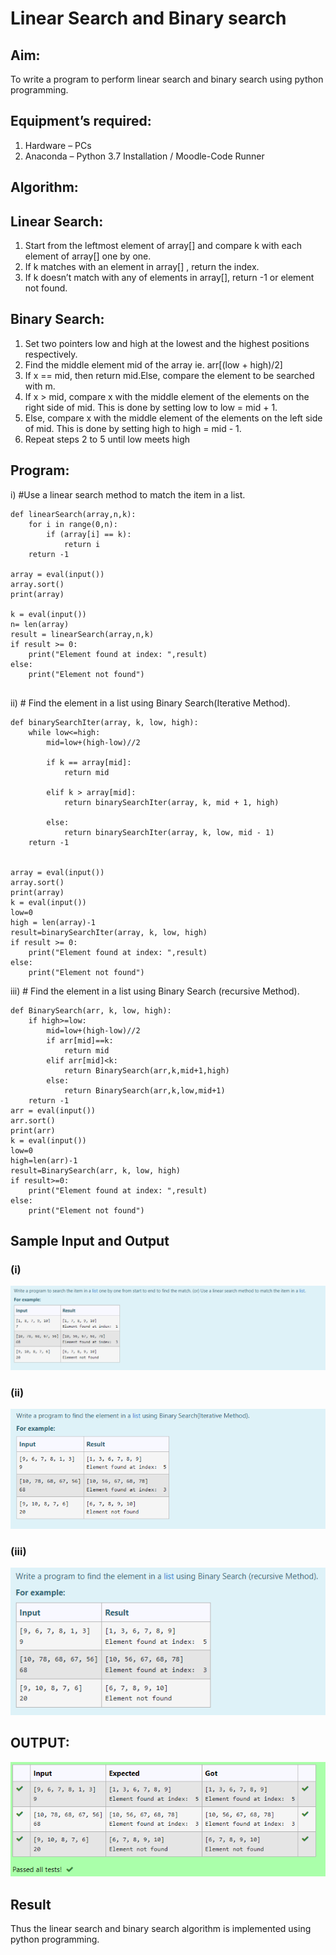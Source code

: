 # Linear Search and Binary search
## Aim:
To write a program to perform linear search and binary search using python programming.
## Equipment’s required:
1.	Hardware – PCs
2.	Anaconda – Python 3.7 Installation / Moodle-Code Runner
## Algorithm:
## Linear Search:
1.	Start from the leftmost element of array[] and compare k with each element of array[] one by one.
2.	If k matches with an element in array[] , return the index.
3.	If k doesn’t match with any of elements in array[], return -1 or element not found.
## Binary Search:
1.	Set two pointers low and high at the lowest and the highest positions respectively.
2.	Find the middle element mid of the array ie. arr[(low + high)/2]
3.	If x == mid, then return mid.Else, compare the element to be searched with m.
4.	If x > mid, compare x with the middle element of the elements on the right side of mid. This is done by setting low to low = mid + 1.
5.	Else, compare x with the middle element of the elements on the left side of mid. This is done by setting high to high = mid - 1.
6.	Repeat steps 2 to 5 until low meets high
## Program:
i)	#Use a linear search method to match the item in a list.
```
def linearSearch(array,n,k):
    for i in range(0,n):
        if (array[i] == k):
            return i
    return -1
    
array = eval(input())
array.sort()
print(array)

k = eval(input()) 
n= len(array)
result = linearSearch(array,n,k)
if result >= 0:
    print("Element found at index: ",result)
else:
    print("Element not found")
    
```
ii)	# Find the element in a list using Binary Search(Iterative Method).
```
def binarySearchIter(array, k, low, high):
    while low<=high:
        mid=low+(high-low)//2

        if k == array[mid]:
            return mid

        elif k > array[mid]:        
            return binarySearchIter(array, k, mid + 1, high)

        else:                              
            return binarySearchIter(array, k, low, mid - 1)
    return -1
    
    
array = eval(input())
array.sort()
print(array)
k = eval(input())
low=0
high = len(array)-1
result=binarySearchIter(array, k, low, high)
if result >= 0:
    print("Element found at index: ",result)
else:
    print("Element not found")
```
iii)	# Find the element in a list using Binary Search (recursive Method).
```
def BinarySearch(arr, k, low, high):
    if high>=low:
        mid=low+(high-low)//2
        if arr[mid]==k:
            return mid
        elif arr[mid]<k:
            return BinarySearch(arr,k,mid+1,high)
        else:
            return BinarySearch(arr,k,low,mid+1)
    return -1
arr = eval(input())
arr.sort()
print(arr)
k = eval(input()) 
low=0
high=len(arr)-1
result=BinarySearch(arr, k, low, high)
if result>=0:
    print("Element found at index: ",result)
else:
    print("Element not found")
```
## Sample Input and Output
### (i)
![g1](./search_imgs/1.png)

### (ii)
![g2](./search_imgs/2.png)

### (iii)
![g3](./search_imgs/3.png)


## OUTPUT:
![a1](./search_imgs/ans.png)


## Result
Thus the linear search and binary search algorithm is implemented using python programming.
